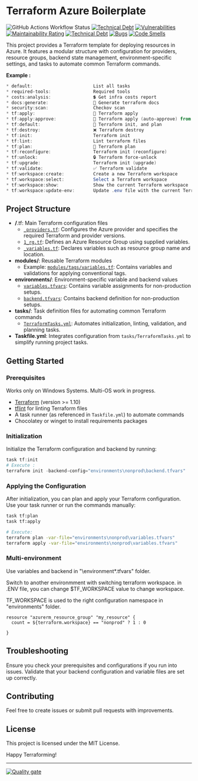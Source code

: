 # Terraform Azure Boilerplate

![GitHub Actions Workflow Status](https://img.shields.io/github/actions/workflow/status/alexandrejulien/terraform-az-boilerplate/.github%2Fworkflows%2Frelease.yml)
[![Technical Debt](https://sonarcloud.io/api/project_badges/measure?project=alexandrejulien_terraform-az-boilerplate&metric=sqale_index)](https://sonarcloud.io/summary/new_code?id=alexandrejulien_terraform-az-boilerplate)
[![Vulnerabilities](https://sonarcloud.io/api/project_badges/measure?project=alexandrejulien_terraform-az-boilerplate&metric=vulnerabilities)](https://sonarcloud.io/summary/new_code?id=alexandrejulien_terraform-az-boilerplate)
[![Maintainability Rating](https://sonarcloud.io/api/project_badges/measure?project=alexandrejulien_terraform-az-boilerplate&metric=sqale_rating)](https://sonarcloud.io/summary/new_code?id=alexandrejulien_terraform-az-boilerplate)
[![Technical Debt](https://sonarcloud.io/api/project_badges/measure?project=alexandrejulien_terraform-az-boilerplate&metric=sqale_index)](https://sonarcloud.io/summary/new_code?id=alexandrejulien_terraform-az-boilerplate)
[![Bugs](https://sonarcloud.io/api/project_badges/measure?project=alexandrejulien_terraform-az-boilerplate&metric=bugs)](https://sonarcloud.io/summary/new_code?id=alexandrejulien_terraform-az-boilerplate)
[![Code Smells](https://sonarcloud.io/api/project_badges/measure?project=alexandrejulien_terraform-az-boilerplate&metric=code_smells)](https://sonarcloud.io/summary/new_code?id=alexandrejulien_terraform-az-boilerplate)

This project provides a Terraform template for deploying resources in Azure. It features a modular structure with configuration for providers, resource groups, backend state management, environment-specific settings, and tasks to automate common Terraform commands.

**Example :**

```ps1
* default:                       List all tasks
* required-tools:                Required tools
* costs:analysis:                💲 Get infra costs report
* docs:generate:                 📄 Generate terraform docs
* security:scan:                 Checkov scan
* tf:apply:                      🚀 Terraform apply                                          (aliases: terraform:apply)
* tf:apply:approve:              🚀 Terraform apply (auto-approve) from plan                 (aliases: terraform:apply:approve)
* tf:default:                    🚀 Terraform init, and plan                                 (aliases: terraform:default, tf, terraform)
* tf:destroy:                    ❌ Terraform destroy                                        (aliases: terraform:destroy)
* tf:init:                       Terraform init                                             (aliases: terraform:init)
* tf:lint:                       Lint terraform files                                       (aliases: terraform:lint)
* tf:plan:                       🎯 Terraform plan                                           (aliases: terraform:plan)
* tf:reconfigure:                Terraform init (reconfigure)                               (aliases: terraform:reconfigure)
* tf:unlock:                     🔒 Terraform force-unlock                                   (aliases: terraform:unlock)
* tf:upgrade:                    Terraform init (upgrade)                                   (aliases: terraform:upgrade)
* tf:validate:                   ✅ Terraform validate                                       (aliases: terraform:validate)
* tf:workspace:create:           Create a new Terraform workspace                           (aliases: terraform:workspace:create)
* tf:workspace:select:           Select a Terraform workspace                               (aliases: terraform:workspace:select)
* tf:workspace:show:             Show the current Terraform workspace                       (aliases: terraform:workspace:show)
* tf:workspace:update-env:       Update .env file with the current Terraform workspace      (aliases: terraform:workspace:update-env)
```

## Project Structure

- **/**.tf: Main Terraform configuration files  
  - [`_providers.tf`](d:\Dev\Github\terraform-az-boilerplate\tf\providers.tf): Configures the Azure provider and specifies the required Terraform and provider versions.  
  - [`1_rg.tf`](d:\Dev\Github\terraform-az-boilerplate\tf\rg.tf): Defines an Azure Resource Group using supplied variables.  
  - [`_variables.tf`](d:\Dev\Github\terraform-az-boilerplate\tf\variables.tf): Declares variables such as resource group name and location.  
- **modules/**: Reusable Terraform modules  
  - Example: [`modules/tags/variables.tf`](d:\Dev\Github\terraform-az-boilerplate\modules\tags\variables.tf): Contains variables and validations for applying conventional tags.
- **environments/**: Environment-specific variable and backend values  
  - [`variables.tfvars`](d:\Dev\Github\terraform-az-boilerplate\environments\variables.tfvars): Contains variable assignments for non-production setups.
  - [`backend.tfvars`](d:\Dev\Github\terraform-az-boilerplate\environments\nonprod\backend.tfvars): Contains backend definition for non-production setups.
- **tasks/**: Task definition files for automating common Terraform commands  
  - [`TerraformTasks.yml`](d:\Dev\Github\terraform-az-boilerplate\tasks\TerraformTasks.yml): Automates initialization, linting, validation, and planning tasks.
- **Taskfile.yml**: Integrates configuration from `tasks/TerraformTasks.yml` to simplify running project tasks.

## Getting Started

### Prerequisites

Works only on Windows Systems.
Multi-OS work in progress.

- [Terraform](https://www.terraform.io/downloads.html) (version >= 1.10)
- [tflint](https://github.com/terraform-linters/tflint) for linting Terraform files
- A task runner (as referenced in `Taskfile.yml`) to automate commands
- Chocolatey or winget to install requirements packages

### Initialization

Initialize the Terraform configuration and backend by running:

```ps1
task tf:init
# Execute :
terraform init -backend-config="environments\nonprod\backend.tfvars"
```

### Applying the Configuration

After initialization, you can plan and apply your Terraform configuration. Use your task runner or run the commands manually:

```sh
task tf:plan
task tf:apply

# Execute:
terraform plan -var-file="environments\nonprod\variables.tfvars"
terraform apply -var-file="environments\nonprod\variables.tfvars"
```

### Multi-environment

Use variables and backend in "\environment\*.tfvars" folder.

Switch to another environmment with switching terraform workspace.
in .ENV file, you can change $TF_WORKSPACE value to change workspace.

TF_WORKSPACE is used to the right configuration namespace in "environments" folder.

```hcl
resource "azurerm_resource_group" "my_resource" {
  count = ${terraform.workspace} == "nonprod" ? 1 : 0

}
```

## Troubleshooting

Ensure you check your prerequisites and configurations if you run into issues. Validate that your backend configuration and variable files are set up correctly.

## Contributing

Feel free to create issues or submit pull requests with improvements.

## License

This project is licensed under the MIT License.

Happy Terraforming!

---
[![Quality gate](https://sonarcloud.io/api/project_badges/quality_gate?project=alexandrejulien_terraform-az-boilerplate)](https://sonarcloud.io/summary/new_code?id=alexandrejulien_terraform-az-boilerplate)